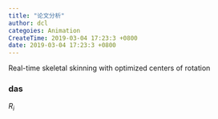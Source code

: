 ```yaml
---
title: "论文分析"
author: dcl
categoies: Animation
CreateTime: 2019-03-04 17:23:3 +0800
date: 2019-03-04 17:23:3 +0800
---
```

Real-time skeletal skinning with optimized centers of rotation


### das
$R_i$